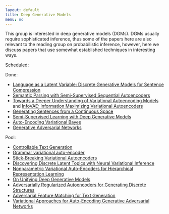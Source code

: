 ```yaml
---
layout: default
title: Deep Generative Models
menu: no
---
```


This group is interested in deep generative models (DGMs). DGMs usually require sophisticated inference, thus some of the papers here are also relevant to the reading group on probabilistic inference, however, here we discuss papers that use somewhat established techniques in interesting ways.


Scheduled:


Done:

* [Language as a Latent Variable: Discrete Generative Models for Sentence Compression](https://arxiv.org/pdf/1609.07317.pdf)
* [Semantic Parsing with Semi-Supervised Sequential Autoencoders](https://arxiv.org/pdf/1609.09315.pdf)
* [Towards a Deeper Understanding of Variational Autoencoding Models](https://arxiv.org/pdf/1702.08658.pdf) and [InfoVAE: Information Maximizing Variational Autoencoders](https://arxiv.org/pdf/1706.02262.pdf)
* [Generating Sentences from a Continuous Space](//arxiv.org/pdf/1511.06349.pdf)
* [Semi-Supervised Learning with Deep Generative Models](https://arxiv.org/pdf/1406.5298.pdf)
* [Auto-Encoding Variational Bayes](https://arxiv.org/pdf/1312.6114.pdf)
* [Generative Adversarial Networks](https://arxiv.org/pdf/1406.2661.pdf)


Pool:

* [Controllable Text Generation](https://arxiv.org/pdf/1703.00955.pdf)
* [Grammar variational auto-encoder](https://arxiv.org/abs/1703.01925)
* [Stick-Breaking Variational Autoencoders](https://arxiv.org/pdf/1605.06197.pdf)
* [Discovering Discrete Latent Topics with Neural Variational Inference](//arxiv.org/pdf/1706.00359.pdf)
* [Nonparametric Variational Auto-Encoders for Hierarchical Representation Learning](https://arxiv.org/pdf/1703.07027.pdf)
* [On Unifying Deep Generative Models](https://arxiv.org/pdf/1706.00550.pdf)
* [Adversarially Regularized Autoencoders for Generating Discrete Structures](https://arxiv.org/pdf/1706.04223.pdf)
* [Adversarial Feature Matching for Text Generation](https://arxiv.org/pdf/1706.03850.pdf)
* [Variational Approaches for Auto-Encoding Generative Adversarial Networks](https://arxiv.org/pdf/1706.04987.pdf)

